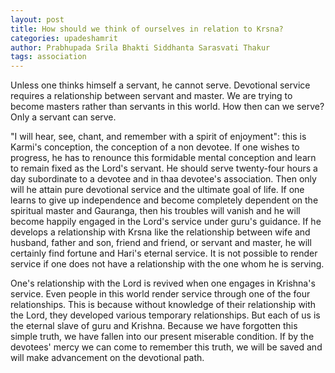 ```yaml
---
layout: post
title: How should we think of ourselves in relation to Krsna?
categories: upadeshamrit
author: Prabhupada Srila Bhakti Siddhanta Sarasvati Thakur
tags: association
---
```


Unless one thinks himself a servant, he cannot serve. Devotional service requires a relationship between servant and master. We are trying to become masters rather than servants in this world. How then can we serve? Only a servant can serve.

"I will hear, see, chant, and remember with a spirit of enjoyment": this is Karmi's conception,  the conception of a non devotee. If one wishes to progress, he has to renounce this formidable mental conception and learn to remain fixed as the Lord's servant. He should serve twenty-four hours a day subordinate to a devotee and in thaa devotee's association.  Then only will he attain pure devotional service and the ultimate goal of life. If one learns to give up independence and become completely dependent on the spiritual master and Gauranga, then his troubles will vanish and he will become happily engaged in the Lord's service under guru's guidance. If he develops a relationship with Krsna like the relationship between wife and husband, father and son, friend and friend, or servant and master, he will certainly find fortune and Hari's eternal service. It is not possible to render service if one does not have a relationship with the one whom he is serving.

One's relationship with the Lord is revived when one engages in Krishna's service. Even people in this world render service through one of the four relationships. This is because without knowledge of their relationship with the Lord, they developed various temporary relationships. But each of us is the eternal slave of guru and Krishna. Because we have forgotten this simple truth, we have fallen into our present miserable condition. If by the devotees' mercy we can come to remember this truth, we will be saved and will make advancement on the devotional path.



